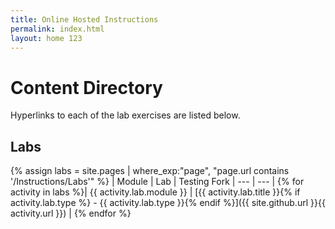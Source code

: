 ```yaml
---
title: Online Hosted Instructions
permalink: index.html
layout: home 123
---
```


# Content Directory

Hyperlinks to each of the lab exercises are listed below.

## Labs

{% assign labs = site.pages | where_exp:"page", "page.url contains '/Instructions/Labs'" %}
| Module | Lab | Testing Fork
| --- | --- | 
{% for activity in labs  %}| {{ activity.lab.module }} | [{{ activity.lab.title }}{% if activity.lab.type %} - {{ activity.lab.type }}{% endif %}]({{ site.github.url }}{{ activity.url }}) |
{% endfor %}


